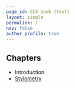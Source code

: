 ```yaml
---
page_id: CLS book (test)
layout: single
permalink: /
nav: false
author_profile: true
---
```


## Chapters

- Introduction  
- [Stylometry](/Stylometry/)
